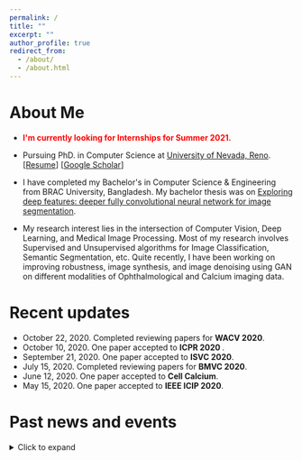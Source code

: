 ```yaml
---
permalink: /
title: ""
excerpt: ""
author_profile: true
redirect_from: 
  - /about/
  - /about.html
---
```


# About Me
* <span style="color:red">**I'm currently looking for Internships for Summer 2021.**</span>

* Pursuing PhD. in Computer Science at [University of Nevada, Reno](https://www.unr.edu/). [[Resume](https://sharifamit.com/files/Sharif_Amit_Kamran_Resume_2020.pdf)] [[Google Scholar](https://scholar.google.com/citations?user=DW0hlZsAAAAJ)]
* I have completed my Bachelor's in Computer Science & Engineering from BRAC University, Bangladesh. My bachelor thesis was on [Exploring deep features: deeper fully convolutional neural network for image segmentation](http://dspace.bracu.ac.bd/xmlui/handle/10361/8112).
* My research interest lies in the intersection of Computer Vision, Deep Learning, and Medical Image Processing. Most of my research involves Supervised and Unsupervised algorithms for Image Classification, Semantic Segmentation, etc. Quite recently, I have been working on improving robustness, image synthesis, and image denoising using GAN on different modalities of Ophthalmological and Calcium imaging data.

# Recent updates
* October 22, 2020. Completed reviewing papers for <b>WACV 2020</b>.
* October 10, 2020. One paper accepted to <b> ICPR 2020 </b>.
* September 21, 2020. One paper accepted to <b>ISVC 2020</b>.
* July 15, 2020. Completed reviewing papers for <b>BMVC 2020</b>.
* June 12, 2020. One paper accepted to <b>Cell Calcium</b>.
* May 15, 2020. One paper accepted to <b>IEEE ICIP 2020</b>.

# Past news and events
<details>
  <summary> Click to expand</summary>
  
  * April 26, 2020. Book chapter accepted to <b>Deep Learning Applications, Volume 2</b>.
  * December 19, 2019. We organized [Bengali.AI Computer Vision Challenge 2019](https://www.kaggle.com/c/bengaliai-cv19) with Kaggle on <b>Bengali.AI Handwritten Grapheme Classification</b>.
  * September 11, 2019. One paper accepted to <b>IEEE ICMLA 2019</b>.
  * August 1, 2019. Joining University of Nevada, Reno as a Graduate Student.
  * June 30, 2019. I left my position as a Researcher from Center for Cognitive Skill Enhancement, IUB.
  * June 30, 2019. I left SkinIQ Inc.
  * October 28, 2018. One paper accepted to <b>ICCIT 2018</b>.
  * July 23, 2018. One paper accepted to <b>SAIN 2018</b>.
  * July 6, 2018. Took an interactive session on <b>What comes after AI ?</b> at Bengali.AI CV Challange 2018 Finale and Community Meetup.
  * June 16, 2018. We organized [Bengali.AI Computer Challenge 2018](https://www.kaggle.com/c/numta) on <b>NumtaDB: Bengali Handwritten Digits</b> data-set.
  * June 1, 2018. Took a hands on workshop on <b>Deep Learning for Computer Vision</b> at IUB.
  * May 1, 2018. I joined [SkinIQ Inc.](https://www.skiniqinc.com/) as a part-time Deep Learning engineer, working remotly from Bangladesh.
  * April 1, 2018. We co-founded [Bengali.AI](https://people.bengali.ai/) with some awesome group of people.
  * July 7, 2017. Our model scored meanIOU 69% in "Semantic Segmentation" category of Pascal VOC 2012 challenge.
  * June 21, 2017. Took a workshop on <b>Advanced Micro Controller Programming for Deep Learning</b>.
  * May 15, 2017. I joined Center for Cognitive Skill Enhancement, IUB as a Researcher.
  * April 30, 2017. I finished my Bachelors in Computer Science degree from BRAC University.
  * April 4, 2017. Our model scored meanIOU 68.1% in "Semantic Segmentation" category of Pascal VOC 2012 challenge.
</details>
